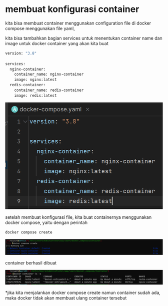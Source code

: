 # membuat konfigurasi container

kita bisa membuat container menggunakan configuration file di docker compose menggunakan file yaml,

kita bisa tambahkan bagian services untuk menentukan container name dan image untuk docker container yang akan kita buat

```bash
version: "3.8"

services:
  nginx-container:
    container_name: nginx-container
    image: nginx:latest
  redis-container:
    container_name: redis-container
    image: redis:latest
```

![Untitled](membuat%20konfigurasi%20container%209c6f026c2c6940ef8bcd321e297a0f49/Untitled.png)

setelah membuat konfigurasi file, kita buat containernya menggunakan docker compose, yaitu dengan perintah

```bash
docker compose create
```

![Untitled](membuat%20konfigurasi%20container%209c6f026c2c6940ef8bcd321e297a0f49/Untitled%201.png)

container berhasil dibuat

![Untitled](membuat%20konfigurasi%20container%209c6f026c2c6940ef8bcd321e297a0f49/Untitled%202.png)

*jika kita menjalankan docker compose create namun container sudah ada, maka docker tidak akan membuat ulang container tersebut
